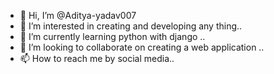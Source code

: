 - 👋 Hi, I’m @Aditya-yadav007
- 👀 I’m interested in creating and developing any thing..
- 🌱 I’m currently learning python with django ..
- 💞️ I’m looking to collaborate on creating a web application ..
- 📫 How to reach me by social media..

<!---
Aditya-yadav007/Aditya-yadav007 is a ✨ special ✨ repository because its `README.md` (this file) appears on your GitHub profile.
You can click the Preview link to take a look at your changes.
--->
